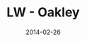 ---
layout: message
category: message
series: "Heavyweights 2"
title: "LW - Oakley"
date: 2014-02-26
audio-description: "Oakley"
audio: "http://www.crossroads.net/players/media/hq/022614-lw-oakley.mp3"
audio-title: "Last Wednesday - Oakley"
audio-duration: "38&#58;18"
video-description: "Oakley"
video-title: "Last Wednesday - Oakley"
video: "https://s3.amazonaws.com/crossroadsvideomessages/022614-lw-oakley.mp4"
---